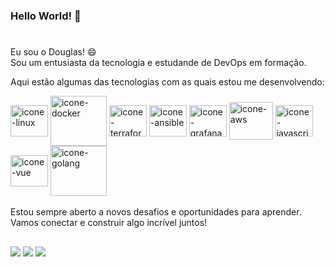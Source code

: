 
### Hello World! 👋
#
Eu sou o Douglas! 😄  <br>
Sou um entusiasta da tecnologia e estudande de DevOps em formação. 

Aqui estão algumas das tecnologias com as quais estou me desenvolvendo: 
<div style= "display: inline_block">
<img align="center" alt="icone-linux" height="50" width="60" src="https://cdn.jsdelivr.net/gh/devicons/devicon@latest/icons/linux/linux-original.svg" />
<img align="center" alt="icone-docker" height="80" width="90" src="https://cdn.jsdelivr.net/gh/devicons/devicon@latest/icons/docker/docker-original.svg" />
<img align="center" alt="icone-terraform" height="50" width="60" src="https://cdn.jsdelivr.net/gh/devicons/devicon@latest/icons/terraform/terraform-original.svg" />
<img align="center" alt="icone-ansible" height="50" width="60" src="https://cdn.jsdelivr.net/gh/devicons/devicon@latest/icons/ansible/ansible-original.svg" />
<img align="center" alt="icone-grafana" height="50" width="60" src="https://cdn.jsdelivr.net/gh/devicons/devicon@latest/icons/grafana/grafana-plain.svg" />
<img align="center" alt="icone-aws" height="60" width="70" src="https://cdn.jsdelivr.net/gh/devicons/devicon@latest/icons/amazonwebservices/amazonwebservices-plain-wordmark.svg" />
<img align="center" alt="icone-javascript" height="50" width="60" src="https://cdn.jsdelivr.net/gh/devicons/devicon@latest/icons/javascript/javascript-plain.svg" />
<img align="center" alt="icone-vue" height="50" width="60" src="https://cdn.jsdelivr.net/gh/devicons/devicon@latest/icons/vuejs/vuejs-original.svg" />
<img align="center" alt="icone-golang" height="80" width="90" src="https://cdn.jsdelivr.net/gh/devicons/devicon@latest/icons/go/go-original-wordmark.svg" />

</div>

<br>
Estou sempre aberto a novos desafios e oportunidades para aprender. Vamos conectar e construir algo incrível juntos!

##

<div>
  <a href=https://www.linkedin.com/in/douglastaylor20><img src=https://img.shields.io/badge/LinkedIn-0077B5?style=for-the-badge&logo=linkedin&logoColor=white></a>
  <a href=mailto:douglastaylor20@gmail.com><img src=https://img.shields.io/badge/-Gmail-%23333?style=for-the-badge&amp;logo=gmail&amp;logoColor=white></a>
  <a href=https://www.instagram.com/douglastaylorph/><img src=https://img.shields.io/badge/-Instagram-%23E4405F?style=for-the-badge&logo=instagram&logoColor=white></a>



</div>
</div>
